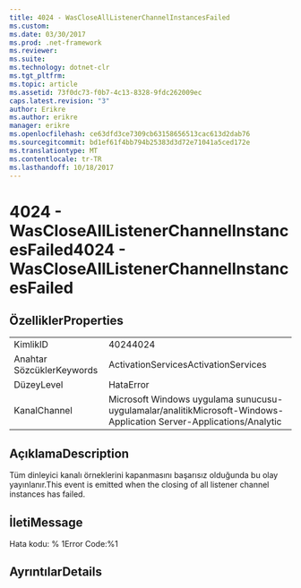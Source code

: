 ```yaml
---
title: 4024 - WasCloseAllListenerChannelInstancesFailed
ms.custom: 
ms.date: 03/30/2017
ms.prod: .net-framework
ms.reviewer: 
ms.suite: 
ms.technology: dotnet-clr
ms.tgt_pltfrm: 
ms.topic: article
ms.assetid: 73f0dc73-f0b7-4c13-8328-9fdc262009ec
caps.latest.revision: "3"
author: Erikre
ms.author: erikre
manager: erikre
ms.openlocfilehash: ce63dfd3ce7309cb63158656513cac613d2dab76
ms.sourcegitcommit: bd1ef61f4bb794b25383d3d72e71041a5ced172e
ms.translationtype: MT
ms.contentlocale: tr-TR
ms.lasthandoff: 10/18/2017
---
```

# <a name="4024---wasclosealllistenerchannelinstancesfailed"></a><span data-ttu-id="3dc12-102">4024 - WasCloseAllListenerChannelInstancesFailed</span><span class="sxs-lookup"><span data-stu-id="3dc12-102">4024 - WasCloseAllListenerChannelInstancesFailed</span></span>
## <a name="properties"></a><span data-ttu-id="3dc12-103">Özellikler</span><span class="sxs-lookup"><span data-stu-id="3dc12-103">Properties</span></span>  
  
|||  
|-|-|  
|<span data-ttu-id="3dc12-104">Kimlik</span><span class="sxs-lookup"><span data-stu-id="3dc12-104">ID</span></span>|<span data-ttu-id="3dc12-105">4024</span><span class="sxs-lookup"><span data-stu-id="3dc12-105">4024</span></span>|  
|<span data-ttu-id="3dc12-106">Anahtar Sözcükler</span><span class="sxs-lookup"><span data-stu-id="3dc12-106">Keywords</span></span>|<span data-ttu-id="3dc12-107">ActivationServices</span><span class="sxs-lookup"><span data-stu-id="3dc12-107">ActivationServices</span></span>|  
|<span data-ttu-id="3dc12-108">Düzey</span><span class="sxs-lookup"><span data-stu-id="3dc12-108">Level</span></span>|<span data-ttu-id="3dc12-109">Hata</span><span class="sxs-lookup"><span data-stu-id="3dc12-109">Error</span></span>|  
|<span data-ttu-id="3dc12-110">Kanal</span><span class="sxs-lookup"><span data-stu-id="3dc12-110">Channel</span></span>|<span data-ttu-id="3dc12-111">Microsoft Windows uygulama sunucusu-uygulamalar/analitik</span><span class="sxs-lookup"><span data-stu-id="3dc12-111">Microsoft-Windows-Application Server-Applications/Analytic</span></span>|  
  
## <a name="description"></a><span data-ttu-id="3dc12-112">Açıklama</span><span class="sxs-lookup"><span data-stu-id="3dc12-112">Description</span></span>  
 <span data-ttu-id="3dc12-113">Tüm dinleyici kanalı örneklerini kapanmasını başarısız olduğunda bu olay yayınlanır.</span><span class="sxs-lookup"><span data-stu-id="3dc12-113">This event is emitted when the closing of all listener channel instances has failed.</span></span>  
  
## <a name="message"></a><span data-ttu-id="3dc12-114">İleti</span><span class="sxs-lookup"><span data-stu-id="3dc12-114">Message</span></span>  
 <span data-ttu-id="3dc12-115">Hata kodu: % 1</span><span class="sxs-lookup"><span data-stu-id="3dc12-115">Error Code:%1</span></span>  
  
## <a name="details"></a><span data-ttu-id="3dc12-116">Ayrıntılar</span><span class="sxs-lookup"><span data-stu-id="3dc12-116">Details</span></span>
